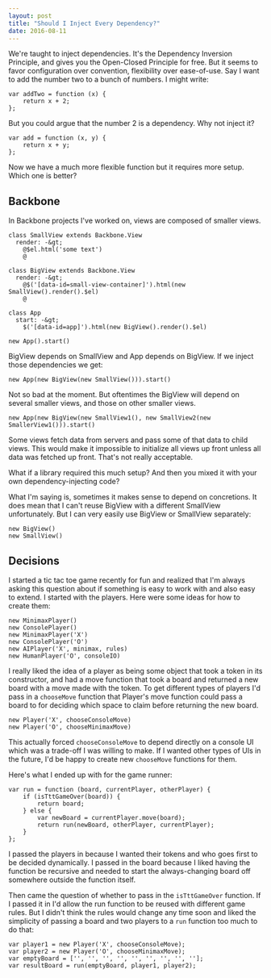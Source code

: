 ```yaml
---
layout: post
title: "Should I Inject Every Dependency?"
date: 2016-08-11
---
```


We're taught to inject dependencies.
It's the Dependency Inversion Principle, and gives you the Open-Closed Principle for free.
But it seems to favor configuration over convention, flexibility over ease-of-use.
Say I want to add the number two to a bunch of numbers.
I might write:

```
var addTwo = function (x) {
    return x + 2;
};
```

But you could argue that the number 2 is a dependency.
Why not inject it?

```
var add = function (x, y) {
    return x + y;
};
```

Now we have a much more flexible function but it requires more setup.
Which one is better?

## Backbone ##

In Backbone projects I've worked on, views are composed of smaller views.

```
class SmallView extends Backbone.View
  render: -&gt;
    @$el.html('some text')
    @

class BigView extends Backbone.View
  render: -&gt;
    @$('[data-id=small-view-container]').html(new SmallView().render().$el)
    @

class App
  start: -&gt;
    $('[data-id=app]').html(new BigView().render().$el)

new App().start()
```

BigView depends on SmallView and App depends on BigView.
If we inject those dependencies we get:

```
new App(new BigView(new SmallView())).start()
```

Not so bad at the moment.
But oftentimes the BigView will depend on several smaller views, and those on other smaller views.

```
new App(new BigView(new SmallView1(), new SmallView2(new SmallerView1())).start()
```

Some views fetch data from servers and pass some of that data to child views.
This would make it impossible to initialize all views up front unless all data was fetched up front.
That's not really acceptable.

What if a library required this much setup?
And then you mixed it with your own dependency-injecting code?

What I'm saying is, sometimes it makes sense to depend on concretions.
It does mean that I can't reuse BigView with a different SmallView unfortunately.
But I can very easily use BigView or SmallView separately:

```
new BigView()
new SmallView()
```

## Decisions ##

I started a tic tac toe game recently for fun and realized that I'm always asking this question about if something is easy to work with and also easy to extend.
I started with the players. Here were some ideas for how to create them:

```
new MinimaxPlayer()
new ConsolePlayer()
new MinimaxPlayer('X')
new ConsolePlayer('O')
new AIPlayer('X', minimax, rules)
new HumanPlayer('O', consoleIO)
```

I really liked the idea of a player as being some object that took a token in its constructor, and had a move function that took a board and returned a new board with a move made with the token.
To get different types of players I'd pass in a `chooseMove` function that Player's move function could pass a board to for deciding which space to claim before returning the new board.

```
new Player('X', chooseConsoleMove)
new Player('O', chooseMinimaxMove)
```

This actually forced `chooseConsoleMove` to depend directly on a console UI which was a trade-off I was willing to make.
If I wanted other types of UIs in the future, I'd be happy to create new `chooseMove` functions for them.

Here's what I ended up with for the game runner:

```
var run = function (board, currentPlayer, otherPlayer) {
    if (isTttGameOver(board)) {
        return board;
    } else {
        var newBoard = currentPlayer.move(board);
        return run(newBoard, otherPlayer, currentPlayer);
    }
};
```

I passed the players in because I wanted their tokens and who goes first to be decided dynamically. I passed in the board because I liked having the function be recursive and needed to start the always-changing board off somewhere outside the function itself.

Then came the question of whether to pass in the `isTttGameOver` function. If I passed it in I'd allow the run function to be reused with different game rules. But I didn't think the rules would change any time soon and liked the simplicity of passing a board and two players to a `run` function too much to do that:

```
var player1 = new Player('X', chooseConsoleMove);
var player2 = new Player('O', chooseMinimaxMove);
var emptyBoard = ['', '', '', '', '', '', '', '', ''];
var resultBoard = run(emptyBoard, player1, player2);
```
